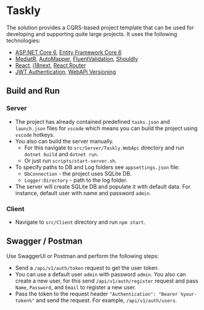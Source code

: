 # Taskly
The solution provides a CQRS-based project template that can be used for developing and supporting quite large projects. It uses the following technologies:
* [ASP.NET Core 6](https://docs.microsoft.com/en-us/aspnet/core/introduction-to-aspnet-core?view=aspnetcore-6.0), [Entity Framework Core 6](https://docs.microsoft.com/en-us/ef/core/)
* [MediatR](https://github.com/jbogard/MediatR), [AutoMapper](https://automapper.org/), [FluentValidation](https://fluentvalidation.net/), [Shouldly](https://github.com/shouldly/shouldly)
* [React](https://reactjs.org/), [i18next](https://react.i18next.com/), [React Router](https://v5.reactrouter.com/web/guides/quick-start)
* [JWT Authentication](https://jwt.io/), [WebAPi Versioning](https://www.nuget.org/packages/Microsoft.AspNetCore.Mvc.Versioning/)

## Build and Run
### Server
- The project has already contained predefined `tasks.json` and `launch.json` files for `vscode` which means you can build the project using `vscode` hotkeys.
- You also can build the server manually. 
  - For this navigate to `src/Server/Taskly.WebApi` directory and run `dotnet build` and `dotnet run`.
  - Or just run `scripts/start-server.sh`.
- To specify paths to DB and Log folders see `appsettings.json` file:
  - `DbConnection` - the project uses SQLite DB.
  - `Logger:Directory` - path to the log folder.
- The server will create SQLite DB and populate it with default data. For instance, default user with name and password `admin`.

### Client
- Navigate to `src/Client` directory and run `npm start`.

## Swagger / Postman
Use SwaggerUI or Postman and perform the following steps:
- Send a `/api/v1/auth/token` request to get the user token.
- You can use a default user `admin` with password `admin`. You also can create a new user, for this send `/api/v1/auth/register` request and pass `Name`, `Password`, and `Email` to register a new user.
- Pass the token to the request header `"Authentication": "Bearer %your-token%"` and send the request. For example, `/api/v1/auth/users`. 
